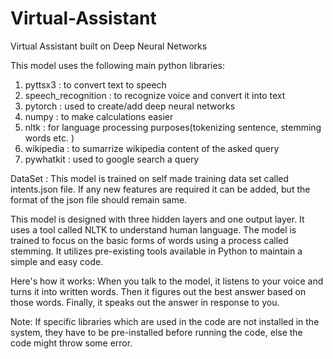 # Virtual-Assistant
Virtual Assistant built on Deep Neural Networks

This model uses the following main python libraries:
1. pyttsx3 : to convert text to speech
2. speech_recognition : to recognize voice and convert it into text
3. pytorch : used to create/add deep neural networks
4. numpy : to make calculations easier
5. nltk : for language processing purposes(tokenizing sentence, stemming words etc. )
6. wikipedia : to sumarrize wikipedia content of the asked query
7. pywhatkit : used to google search a query

DataSet : This model is trained on self made training data set called intents.json file. If any new features are required it can be added, but the format of the json file should remain same.

This model is designed with three hidden layers and one output layer. It uses a tool called NLTK to understand human language. The model is trained to focus on the basic forms of words using a process called stemming. It utilizes pre-existing tools available in Python to maintain a simple and easy code.

Here's how it works: When you talk to the model, it listens to your voice and turns it into written words. Then it figures out the best answer based on those words. Finally, it speaks out the answer in response to you.

Note: If specific libraries which are used in the code are not installed in the system, they have to be pre-installed before running the code, else the code might throw some error.
